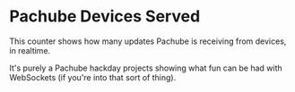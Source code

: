 # Pachube Devices Served

This counter shows how many updates Pachube is receiving from devices, in realtime.

It's purely a Pachube hackday projects showing what fun can be had with WebSockets (if you're into that sort of thing).

